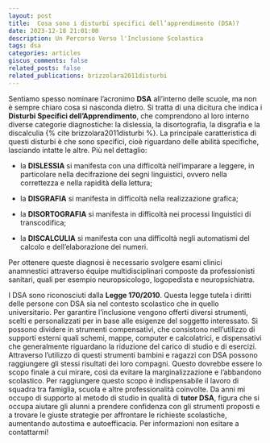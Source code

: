 ```yaml
---
layout: post
title:  Cosa sono i disturbi specifici dell’apprendimento (DSA)?
date: 2023-12-18 21:01:00
description: Un Percorso Verso l'Inclusione Scolastica
tags: dsa
categories: articles
giscus_comments: false
related_posts: false
related_publications: brizzolara2011disturbi
---
```


Sentiamo spesso nominare l’acronimo **DSA** all’interno delle scuole, ma non è sempre chiaro cosa si nasconda dietro. Si tratta di una dicitura che indica i **Disturbi Specifici dell’Apprendimento**, che comprendono al loro interno diverse categorie diagnostiche: la dislessia, la disortografia, la disgrafia e la discalculia {% cite brizzolara2011disturbi %}. 
La principale caratteristica di questi disturbi è che sono specifici, cioè riguardano delle abilità specifiche, lasciando intatte le altre. Più nel dettaglio:

- la **DISLESSIA** si manifesta con una difficoltà nell’imparare a leggere, in particolare nella decifrazione dei segni linguistici, ovvero nella correttezza e nella rapidità della lettura;

- la **DISGRAFIA** si manifesta in difficoltà nella realizzazione grafica;

- la **DISORTOGRAFIA** si manifesta in difficoltà nei processi linguistici di transcodifica;

- la **DISCALCULIA** si manifesta con una difficoltà negli automatismi del calcolo e dell’elaborazione dei numeri.

Per ottenere queste diagnosi è necessario svolgere esami clinici anamnestici attraverso équipe multidisciplinari composte da professionisti sanitari, quali per esempio neuropsicologo, logopedista e neuropsichiatra.

I DSA sono riconosciuti dalla **Legge 170/2010**. Questa legge tutela i diritti delle persone con DSA sia nel contesto scolastico che in quello universitario. Per garantire l’inclusione vengono offerti diversi strumenti, scelti e personalizzati per in base alle esigenze del soggetto interessato. Si possono dividere in strumenti compensativi, che consistono nell’utilizzo di supporti esterni quali schemi, mappe, computer e calcolatrici, e dispensativi che generalmente riguardano la riduzione del carico di studio e di esercizi. 
Attraverso l’utilizzo di questi strumenti bambini e ragazzi con DSA possono raggiungere gli stessi risultati dei loro compagni. Questo dovrebbe essere lo scopo finale a cui mirare, così da evitare la marginalizzazione e l’abbandono scolastico.
Per raggiungere questo scopo è indispensabile il lavoro di squadra tra famiglia, scuola e altre professionalità coinvolte. 
Da anni mi occupo di supporto al metodo di studio in qualità di **tutor DSA**, figura che si occupa aiutare gli alunni a prendere confidenza con gli strumenti proposti e a trovare le giuste strategie per affrontare le richieste scolastiche, aumentando autostima e autoefficacia. Per informazioni non esitare a contattarmi!
